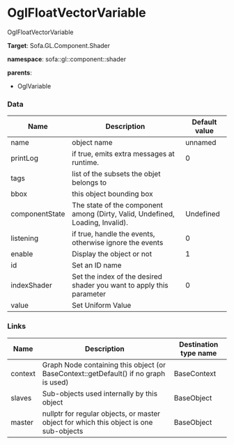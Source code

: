 <!-- generate_doc -->
# OglFloatVectorVariable

OglFloatVectorVariable


__Target__: Sofa.GL.Component.Shader

__namespace__: sofa::gl::component::shader

__parents__:

- OglVariable

### Data

<table>
    <thead>
        <tr>
            <th>Name</th>
            <th>Description</th>
            <th>Default value</th>
        </tr>
    </thead>
    <tbody>
	<tr>
		<td>name</td>
		<td>
object name
		</td>
		<td>unnamed</td>
	</tr>
	<tr>
		<td>printLog</td>
		<td>
if true, emits extra messages at runtime.
		</td>
		<td>0</td>
	</tr>
	<tr>
		<td>tags</td>
		<td>
list of the subsets the objet belongs to
		</td>
		<td></td>
	</tr>
	<tr>
		<td>bbox</td>
		<td>
this object bounding box
		</td>
		<td></td>
	</tr>
	<tr>
		<td>componentState</td>
		<td>
The state of the component among (Dirty, Valid, Undefined, Loading, Invalid).
		</td>
		<td>Undefined</td>
	</tr>
	<tr>
		<td>listening</td>
		<td>
if true, handle the events, otherwise ignore the events
		</td>
		<td>0</td>
	</tr>
	<tr>
		<td>enable</td>
		<td>
Display the object or not
		</td>
		<td>1</td>
	</tr>
	<tr>
		<td>id</td>
		<td>
Set an ID name
		</td>
		<td></td>
	</tr>
	<tr>
		<td>indexShader</td>
		<td>
Set the index of the desired shader you want to apply this parameter
		</td>
		<td>0</td>
	</tr>
	<tr>
		<td>value</td>
		<td>
Set Uniform Value
		</td>
		<td></td>
	</tr>

</tbody>
</table>

### Links


| Name | Description | Destination type name |
| ---- | ----------- | --------------------- |
|context|Graph Node containing this object (or BaseContext::getDefault() if no graph is used)|BaseContext|
|slaves|Sub-objects used internally by this object|BaseObject|
|master|nullptr for regular objects, or master object for which this object is one sub-objects|BaseObject|

